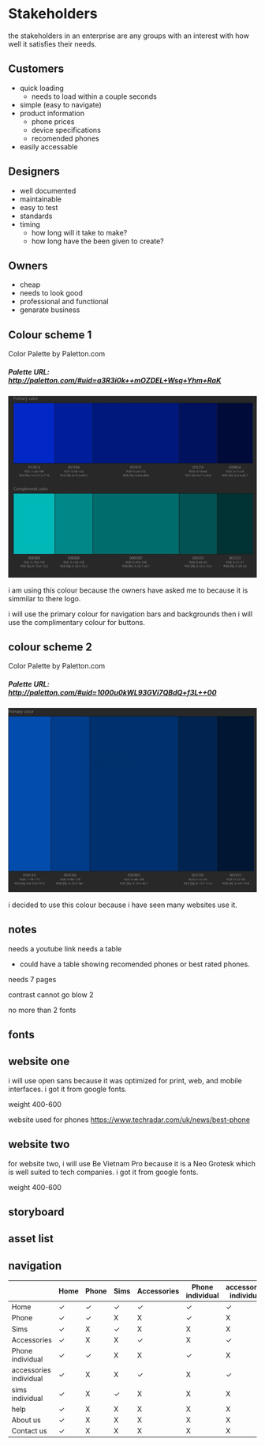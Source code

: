 # Stakeholders

the stakeholders in an enterprise are any groups with an interest with how well it
satisfies their needs.

## Customers
+ quick loading
  + needs to load within a couple seconds
+ simple (easy to navigate)
+ product information
  + phone prices
  + device specifications
  + recomended phones
+ easily accessable


## Designers
+ well documented
+ maintainable
+ easy to test 
+ standards
+ timing
  + how long will it take to make?
  + how long have the been given to create?

## Owners 
+ cheap 
+ needs to look good 
+ professional and functional
+ genarate business

## Colour scheme 1
Color Palette by Paletton.com
#####  Palette URL: http://paletton.com/#uid=a3R3i0k++mOZDEL+Wsq+Yhm+RaK

![image](Colourscheme.JPG) 

   i am using this colour because the owners have asked me to because it is simmilar to there logo.

   i will use the primary colour for navigation bars and backgrounds then i will use the complimentary colour for buttons.

   ## colour scheme 2
Color Palette by Paletton.com
#####  Palette URL: http://paletton.com/#uid=1000u0kWL93GVi7QBdQ+f3L++00
![IMAGE](capture.JPG)

i decided to use this colour because i have seen many websites use it.


## notes
needs a youtube link
needs a table
  + could have a table showing recomended phones or best rated phones.

needs 7 pages

contrast cannot go blow 2

no more than 2 fonts

## fonts
## website one

i will use open sans because it was optimized for print, web, and mobile interfaces.
i got it from google fonts.

weight 400-600

<link rel="preconnect" href="https://fonts.googleapis.com">
<link rel="preconnect" href="https://fonts.gstatic.com" crossorigin>
<link href="https://fonts.googleapis.com/css2?family=Corinthia&display=swap" rel="stylesheet">

website used for phones https://www.techradar.com/uk/news/best-phone

## website two
for website two, i will use Be Vietnam Pro because it is a Neo Grotesk which is well suited to tech companies. i got it from google fonts.

weight 400-600
<link rel="preconnect" href="https://fonts.googleapis.com">
<link rel="preconnect" href="https://fonts.gstatic.com" crossorigin>
<link href="https://fonts.googleapis.com/css2?family=Corinthia&display=swap" rel="stylesheet">


## storyboard

## asset list

## navigation
|   |  Home|   Phone|   Sims|  Accessories | Phone individual  | accessories individual  | sims individual  | help   | About us  | Contact us  |   |   |
|---|---|---|---|---|---|---|---|---|---|---|---|---|
| Home |  &check; | &check;  | &check;  | &check;  |  &check; | &check;  | &check;  | &check;  |   &check;| &check;  |   |   |
|  Phone | &check;  | &check;   | X  | X  | &check;  |  X | X  | X  | X  | X  |   |   |
|  Sims | &check;  | X  |  &check; | X | X  |  X | &check;  | X  | X  | X  |   |   |
| Accessories  | &check;  | X  | X  | &check;  |  X |  &check; |  X | X  | X  | X  |   |   |
|  Phone individual | &check;  |  &check; | X  | X  | &check;  | X  | X  | X  | X  |  X |  |   |
|accessories individual  | &check;  |  X |  X|  &check; |  X|&check; |  X |  X |  X | X  |   |   |
| sims individual  | &check;  |  X |  &check; |  X | X  | X  |  &check; |  X |  X|  X|   |   |
|  help | &check;  |  X |  X |  X |  X |  X |  X |  X | X  |  X |   |   |
|  About us |  &check; |   X|  X | X  | X  | X  |   | X  |   X|  X |   |   |
| Contact us  | &check;  |   X| X  | X  | X  |X   | X  | X  |  X |  X |   |   |

